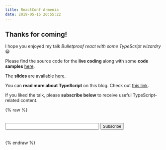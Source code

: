 ```yaml
---
title: ReactConf Armenia
date: 2019-05-15 20:55:22
---
```


## Thanks for coming!

I hope you enjoyed my talk _Bulletproof react with some TypeScript wizardry_ 😀

Please find the source code for the **live coding** along with some **code samples** [here](https://github.com/miloszpp/talk-2019-reactconfam).

The **slides** are available [here](https://github.com/miloszpp/talk-2019-reactconfam-slides).

You can **read more about TypeScript** on this blog. Check out [this link](http://localhost:4000/tags/typescript/).

If you liked the talk, please **subscribe below** to receive useful TypeScript-related content.

{% raw %}

<!-- Begin Mailchimp Signup Form -->
<form
    action="https://codewithstyle.us15.list-manage.com/subscribe/post?u=9387aca2477532e2e033cee17&amp;id=7c51853ca5"
    method="post" id="mc-embedded-subscribe-form" name="mc-embedded-subscribe-form" class="validate"
    target="_blank" novalidate>
    <input class="pa2 input-reset ba bg-transparent w-100" type="email" value="" name="EMAIL" class="required email" id="mce-EMAIL" style="margin-bottom: 20px; margin-top: 20px; width: 60%;">
    <div class="response" id="mce-error-response" style="display:none"></div>
    <div class="response" id="mce-success-response" style="display:none"></div>
    <!-- real people should not fill this in and expect good things - do not remove this or risk form bot signups-->
    <div style="position: absolute; left: -5000px;" aria-hidden="true"><input type="text"
        name="b_9387aca2477532e2e033cee17_7c51853ca5" tabindex="-1" value=""></div>
    <input class="b ph3 pv2 input-reset ba b--black bg-transparent grow pointer f6 dib"
        type="submit" value="Subscribe" name="subscribe" id="mc-embedded-subscribe"
        >
</form>
<!--End mc_embed_signup-->
{% endraw %}
